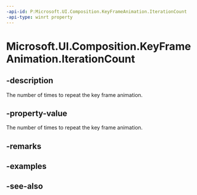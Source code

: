 ```yaml
---
-api-id: P:Microsoft.UI.Composition.KeyFrameAnimation.IterationCount
-api-type: winrt property
---
```


<!-- Property syntax
public int IterationCount { get;  set; }
-->

# Microsoft.UI.Composition.KeyFrameAnimation.IterationCount

## -description
The number of times to repeat the key frame animation.

## -property-value
The number of times to repeat the key frame animation.

## -remarks

## -examples

## -see-also
